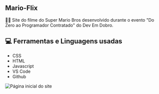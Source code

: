 ## Mario-Flix
👨‍🔧 Site do filme do Super Mario Bros desenvolvido durante o evento "Do Zero ao Programador Contratado" do Dev Em Dobro.

## 💻 Ferramentas e Linguagens usadas
- CSS
- HTML
- Javascript
- VS Code
- Github

<img src="https://i.imgur.com/thBrYQ1.png" alt="Página inicial do site">
